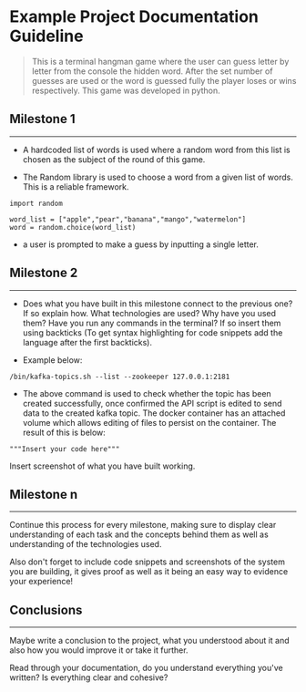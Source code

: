 # Example Project Documentation Guideline
> This is a terminal hangman game where the user can guess letter by letter from the console the hidden word. After the set number of guesses are used or the word is guessed fully the player loses or wins respectively. This game was developed in python. 

## Milestone 1
---
- A hardcoded list of words is used where a random word from this list is chosen as the subject of the round of this game.

- The Random library is used to choose a word from a given list of words. This is a reliable framework.

```
import random

word_list = ["apple","pear","banana","mango","watermelon"]
word = random.choice(word_list)
```

- a user is prompted to make a guess by inputting a single letter.


## Milestone 2
---
- Does what you have built in this milestone connect to the previous one? If so explain how. What technologies are used? Why have you used them? Have you run any commands in the terminal? If so insert them using backticks (To get syntax highlighting for code snippets add the language after the first backticks).

- Example below:

``` 
/bin/kafka-topics.sh --list --zookeeper 127.0.0.1:2181 
```

- The above command is used to check whether the topic has been created successfully, once confirmed the API script is edited to send data to the created kafka topic. The docker container has an attached volume which allows editing of files to persist on the container. The result of this is below:
```
"""Insert your code here"""
```
Insert screenshot of what you have built working.

## Milestone n
---
Continue this process for every milestone, making sure to display clear understanding of each task and the concepts behind them as well as understanding of the technologies used.

Also don't forget to include code snippets and screenshots of the system you are building, it gives proof as well as it being an easy way to evidence your experience!

## Conclusions
---
Maybe write a conclusion to the project, what you understood about it and also how you would improve it or take it further.

Read through your documentation, do you understand everything you've written? Is everything clear and cohesive?